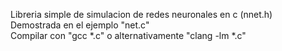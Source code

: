 Libreria simple de simulacion de redes neuronales en c (nnet.h)  
Demostrada en el ejemplo "net.c"  
Compilar con "gcc *.c" o alternativamente "clang -lm *.c"
